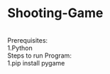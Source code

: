 # Shooting-Game
<br>
Prerequisites:
<br>
1.Python
<br>
Steps to run Program:
<br>
1.pip install pygame
<br>
